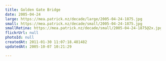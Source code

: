 ```yaml
---
title: Golden Gate Bridge
date: 2005-04-24
large: https://mea.patrick.nz/decade/large/2005-04-24-1875.jpg
small: https://mea.patrick.nz/decade/small/2005-04-24-1875.jpg
smallRetina: https://mea.patrick.nz/decade/small/2005-04-24-1875@2x.jpg
flickrUrl: null
photoId: null
createdAt: 2011-01-30 11:07:18.481482
updatedAt: 2005-10-07 10:21:29

---
```


